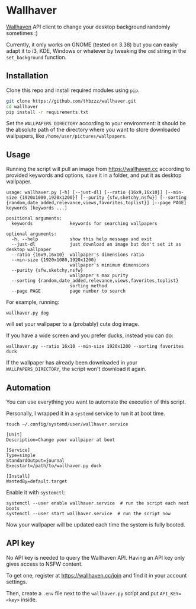 # Wallhaver

[Wallhaven](https://wallhaven.cc) API client to change your desktop background randomly sometimes :)

Currently, it only works on GNOME (tested on 3.38) but you can easily adapt it to i3, KDE, Windows or whatever by tweaking the `cmd` string in the `set_background` function.

## Installation

Clone this repo and install required modules using `pip`.

```sh
git clone https://github.com/thbzzz/wallhaver.git
cd wallhaver
pip install -r requirements.txt
```

Set the `WALLPAPERS_DIRECTORY` according to your environment: it should be the absolute path of the directory where you want to store downloaded wallpapers, like `/home/user/pictures/wallpapers`.

## Usage

Running the script will pull an image from <https://wallhaven.cc> according to provided keywords and options, save it in a folder, and put it as desktop wallpaper.

```
usage: wallhaver.py [-h] [--just-dl] [--ratio {16x9,16x10}] [--min-size {1920x1080,1920x1200}] [--purity {sfw,sketchy,nsfw}] [--sorting {random,date_added,relevance,views,favorites,toplist}] [--page PAGE] keywords [keywords ...]

positional arguments:
  keywords              keywords for searching wallpapers

optional arguments:
  -h, --help            show this help message and exit
  --just-dl             just download an image but don't set it as desktop wallpaper
  --ratio {16x9,16x10}  wallpaper's dimensions ratio
  --min-size {1920x1080,1920x1200}
                        wallpaper's minimum dimensions
  --purity {sfw,sketchy,nsfw}
                        wallpaper's max purity
  --sorting {random,date_added,relevance,views,favorites,toplist}
                        sorting method
  --page PAGE           page number to search
```

For example, running:

```
wallhaver.py dog
```

will set your wallpaper to a (probably) cute dog image.

If you have a wide screen and you prefer ducks, instead you can do:

```
wallhaver.py --ratio 16x10 --min-size 1920x1200 --sorting favorites duck
```

If the wallpaper has already been downloaded in your `WALLPAPERS_DIRECTORY`, the script won't download it again.

## Automation

You can use everything you want to automate the execution of this script.

Personally, I wrapped it in a `systemd` service to run it at boot time.

`touch ~/.config/systemd/user/wallhaver.service`

```
[Unit]
Description=Change your wallpaper at boot

[Service]
Type=simple
StandardOutput=journal
Execstart=/path/to/wallhaver.py duck

[Install]
WantedBy=default.target
```

Enable it with `systemctl`:

```
systemctl --user enable wallhaver.service  # run the script each next boots
systemctl --user start wallhaver.service  # run the script now
```

Now your wallpaper will be updated each time the system is fully booted.

## API key

No API key is needed to query the Wallhaven API. Having an API key only gives access to NSFW content.

To get one, register at https://wallhaven.cc/join and find it in your account settings.

Then, create a `.env` file next to the `wallhaver.py` script and put `API_KEY=<key>` inside.
